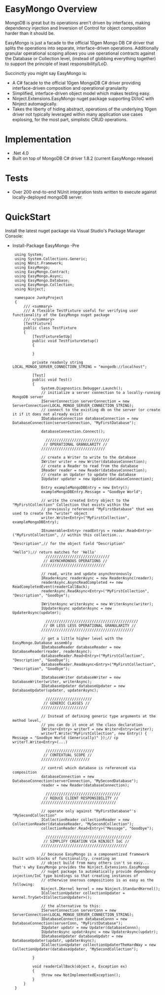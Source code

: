 EasyMongo Overview
==================

  MongoDB is great but its operations aren't driven by interfaces, making dependency injection and Inversion of
  Control for object composition harder than it should be.
  
  EasyMongo is just a facade to the official 10gen Mongo DB C# driver that splits the operations into separate, 
  interface-driven operations. Additionally granular operational scoping allows you use operational contracts 
  against the Database or Collection level, (instead of globbing everything together) to support the principle of
  least responsibility/LoD.

Succinctly you might say EasyMongo is:
  - A C# facade to the official 10gen MongoDB C# driver providing interface-driven composition and operational granularity
  - Simplified, interface-driven object model which makes testing easy.
  - Ninject.Extensions.EasyMongo nuget package supporting DI/IoC with Ninject automagically.
  - Takes the liberty of hiding abstract, operations of the underlying 10gen driver not typically leveraged 
    within many application use cases explosing, for the most part, simplistic CRUD operations. 

Implementation
==============
- .Net 4.0
- Built on top of MongoDB C# driver 1.8.2 (current EasyMongo release)

Tests
=====
- Over 200 end-to-end NUnit integration tests written to execute against locally-deployed mongoDB server.

QuickStart
==============

  Install the latest nuget package via Visual Studio's Package Manager Console:
 - Install-Package EasyMongo -Pre


		using System;
		using System.Collections.Generic;
		using NUnit.Framework;
		using EasyMongo;
		using EasyMongo.Contract;
		using EasyMongo.Async;
		using EasyMongo.Database;
		using EasyMongo.Collection;
		using Ninject;

		namespace JunkyProject
		{
			/// <summary>
			/// A flexible TestFixture useful for verifying user functionality of the EasyMongo nuget package
			/// </summary>
			[TestFixture]
			public class TestFixture
			{
				[TestFixtureSetUp]
				public void TestFixtureSetup()
				{

				}

				private readonly string LOCAL_MONGO_SERVER_CONNECTION_STRING = "mongodb://localhost";

				[Test]
				public void Test()
				{
					System.Diagnostics.Debugger.Launch();
					// initialize a server connection to a locally-running MongoDB server
					IServerConnection serverConnection = new ServerConnection(LOCAL_MONGO_SERVER_CONNECTION_STRING);
					// connect to the existing db on the server (or create it if it does not already exist)
					IDatabaseConnection databaseConnection = new DatabaseConnection(serverConnection, "MyFirstDatabase");

					databaseConnection.Connect();

					  /////////////////////////////
					 // OPERATIONAL GRANULARITY //
					/////////////////////////////

					// create a Writer to write to the database
					IWriter writer = new Writer(databaseConnection);
					// create a Reader to read from the database
					IReader reader = new Reader(databaseConnection);
					// create an Updater to update the database
					IUpdater updater = new Updater(databaseConnection);

					Entry exampleMongoDBEntry = new Entry();
					exampleMongoDBEntry.Message = "Goodbye World";

					// write the created Entry object to the "MyFirstCollection" Collection that exists within the 
					// previously referenced "MyFirstDatabase" that was used to create the "writer" object
					writer.Write<Entry>("MyFirstCollection", exampleMongoDBEntry);

					IEnumerable<Entry> readEntrys = reader.Read<Entry>("MyFirstCollection", // within this collection...
																	   "Description",// for the object field "Description"
																	   "Hello");// return matches for 'Hello'
					  /////////////////////////////
					 // ASYNCHRONOUS OPERATIONS //
					/////////////////////////////

					// read, write and update asynchnronously
					IReaderAsync readerAsync = new ReaderAsync(reader);
					readerAsync.AsyncReadCompleted += new ReadCompletedEvent(readerCallBack);
					readerAsync.ReadAsync<Entry>("MyFirstCollection", "Description", "Goodbye");

					IWriterAsync writerAsync = new WriterAsync(writer);
					IUpdaterAsync updaterAsync = new UpdaterAsync(updater);

					  //////////////////////////////////////////
					 // OR LESS LESS OPERATIONAL GRANULARITY //
					//////////////////////////////////////////

					// get a little higher level with the EasyMongo.Database assembly
					IDatabaseReader databaseReader = new DatabaseReader(reader, readerAsync);
					databaseReader.Read<Entry>("MyFirstCollection", "Description", "Goodbye");
					databaseReader.ReadAsync<Entry>("MyFirstCollection", "Description", "Goodbye");

					IDatabaseWriter databaseWriter = new DatabaseWriter(writer, writerAsync);
					IDatabaseUpdater databaseUpdater = new DatabaseUpdater(updater, updaterAsync);

					  /////////////////////
					 // GENERIC CLASSES //
					/////////////////////

					// Instead of defining generic type arguments at the method level,
					// you can do it once at the class declaration
					IWriter<Entry> writerT = new Writer<Entry>(writer);
					writerT.Write("MyFirstCollection", new Entry() { Message = "Goodbye World (Generically)" });// cp writerT.Write<Entry>(...)

					  //////////////////////
					 // CONTEXTUAL SCOPE //
					//////////////////////

					// control which database is referenced via composition
					databaseConnection = new DatabaseConnection(serverConnection, "MySecondDatabase");
					reader = new Reader(databaseConnection);

					  //////////////////////////////////
					 // REDUCE CLIENT RESPONSIBILITY //
					//////////////////////////////////

					// operate only against "MyFirstDatabase"'s "MySecondCollection"
					ICollectionReader collectionReader = new CollectionReader(databaseReader, "MySecondCollection");
					collectionReader.Read<Entry>("Message", "Goodbye");

					  ///////////////////////////////////////
					 // SIMPLIFY CREATION VIA NINJECT IoC //
					///////////////////////////////////////

					// because EasyMongo is a componentized framework built with blocks of functionality, creating an
					// object build from many others isn't so easy... That's why EasyMongo provides the Ninject.Extensions.EasyMongo
					// nuget package to automatically provide dependency injection/IoC type bindings so that creating instances of
					// otherwise onerous compositions is as easy as the following:
					Ninject.IKernel kernel = new Ninject.StandardKernel();
					ICollectionUpdater collectionUpdater = kernel.TryGet<ICollectionUpdater>();

					// the alternative to this:
					IServerConnection serverConn = new ServerConnection(LOCAL_MONGO_SERVER_CONNECTION_STRING);
					IDatabaseConnection databaseConnn = new DatabaseConnection(serverConn, "MyFirstDatabase");
					IUpdater updatr = new Updater(databaseConnn);
					IUpdaterAsync updatrAsync = new UpdaterAsync(updatr);
					IDatabaseUpdater databaseUpdatr = new DatabaseUpdater(updatr, updaterAsync);
					ICollectionUpdater collectionUpdaterTheHardWay = new CollectionUpdater(databaseUpdater, "MySecondCollection");

				}

				void readerCallBack(object e, Exception ex)
				{
					throw new NotImplementedException();
				}
			}
		}



